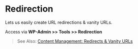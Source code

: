 # Redirection

Lets us easily create URL redirections & vanity URLs.

Access via **WP-Admin >> Tools >> Redirection**

>See Also: [Content Management: Redirects & Vanity URLs](../content-management/redirect-vanity-urls.md)
